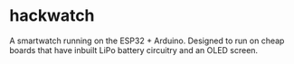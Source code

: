 # hackwatch
A smartwatch running on the ESP32 + Arduino. Designed to run on cheap boards that have inbuilt LiPo battery circuitry and an OLED screen.
